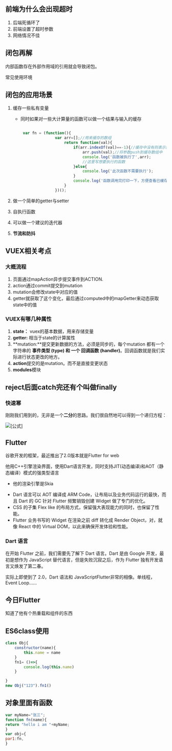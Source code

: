 ## 前端为什么会出现超时

1. 后端死循环了
2. 前端设置了超时参数
3. 网络情况不佳

## 闭包再解

内部函数存在外部作用域的引用就会导致闭包。

常见使用环境

## 闭包的应用场景

1. 缓存一些私有变量

   + 同时如果对一些大计算量的函数可以做一个结果与输入的缓存

     ```js
     
      var fn = (function(){
     				var arr=[];//用来缓存的数组
     					return function(val){
     						if(arr.indexOf(val)==-1){//缓存中没有则表示需要执行
     							arr.push(val);//将参数push到缓存数组中
     							console.log('函数被执行了',arr);
     							//这里写想要执行的函数
     						}else{
     							console.log('此次函数不需要执行');
     						}
     						console.log('函数调用完打印一下，方便查看已缓存的数组：',arr);
     					}
     				})();
     
     ```

     

2. 做一个简单的getter与setter

3. 自执行函数
4. 可以做一个建议的迭代器
5. **节流和防抖**

## VUEX相关考点

### 大概流程

1. 页面通过mapAction异步提交事件到ACTION.
2. action通过commit提交到mutation
3. mutation会修改state中对应的值
4. getter就获取了这个变化，最后通过computed中的mapGetter来动态获取state中的值

### VUEX有哪几种属性 

1. **state：** vuex的基本数据，用来存储变量
2. **getter:** 相当于state的计算属性
3. **mutation:**提交更新数据的方法，必须是同步的，每个mutation 都有一个字符串的 **事件类型 (type) 和 一个 回调函数 (handler)**。回调函数就是我们实际进行状态更改的地方。
4. **action**提交的是mutation。而不是直接变更状态
5. **modules**模块

## reject后面catch完还有个叫做finally

### 快速幂

刚刚我们用到的，无非是一个**二分**的思路。我们很自然地可以得到一个递归方程：

![[公式]](https://www.zhihu.com/equation?tex=a%5En%3D%5Cbegin%7Bcases%7Da%5E%7Bn-1%7D%5Ccdot+a%2C%26%5Ctext%7Bif+%7D+n+%5Ctext+%7B+is+odd%7D+%5C%5C+a%5E%7B%5Cfrac%7Bn%7D%7B2%7D%7D%5Ccdot+a%5E%7B%5Cfrac%7Bn%7D%7B2%7D%7D%2C+%26%5Ctext%7Bif+%7D+n+%5Ctext+%7B+is+even+but+not+0%7D%5C%5C+1%2C%26%5Ctext%7Bif+%7D+n%3D0%5Cend%7Bcases%7D)

## Flutter

谷歌开发的框架，最近推出了2.0版本就是Flutter for web

他用C++引擎渲染界面，使用Dart语言开发，同时支持JIT(动态编译)和AOT（静态编译）模式的强类型语言

+ 他的渲染引擎是Skia

- Dart 语言可以 AOT 编译成 ARM Code，让布局以及业务代码运行的最快，而且 Dart 的 GC 针对 Flutter 频繁销毁创建 Widget 做了专门的优化。
- CSS 的子集 Flex like 的布局方式，保留强大表现能力的同时，也保留了性能。
- Flutter 业务书写的 Widget 在渲染之前 diff 转化成 Render Object，对，就像 React 中的 Virtual DOM，以此来确保开发体验和性能。

### **Dart 语言**

在开始 Flutter 之前，我们需要先了解下 Dart 语言。Dart 是由 Google 开发，最初是想作为 JavaScript 替代语言，但是失败沉寂之后，作为 Flutter 独有开发语言又焕发了第二春。

实际上即使到了 2.0，Dart 语法和 JavaScriptFlutter非常的相像。单线程，Event Loop……

## 今日Flutter

知道了他有个热重载和组件的东西

## ES6class使用

```js
class Obj{
    constructor(name){
        this.name = name
    }
    fn1= ()=>{
        console.log(this.name)
    }

}
new Obj("123").fn1()
```

## 对象里面有函数

```js
var myName="张三";
function fn(name){
return "hello i am "+myName;
}
var obj={
par1:fn,
}
```

